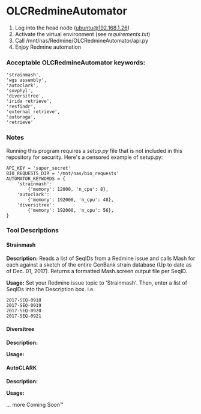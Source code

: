 # OLCRedmineAutomator

1. Log into the head node (ubuntu@192.168.1.26)
2. Activate the virtual environment (see *requirements.txt*)
2. Call /mnt/nas/Redmine/OLCRedmineAutomator/api.py
3. Enjoy Redmine automation

### Acceptable OLCRedmineAutomator keywords:
```
'strainmash',
'wgs assembly',
'autoclark',
'snvphyl',
'diversitree',
'irida retrieve',
'resfindr',
'external retrieve',
'autoroga',
'retrieve'
```

### Notes
Running this program requires a *setup.py* file that is not included in
this repository for security. Here's a censored example of setup.py:

```
API_KEY = 'super_secret'
BIO_REQUESTS_DIR = '/mnt/nas/bio_requests'
AUTOMATOR_KEYWORDS = {
    'strainmash':
        {'memory': 12000, 'n_cpu': 8},
    'autoclark':
        {'memory': 192000, 'n_cpu': 48},
    'diversitree':
        {'memory': 192000, 'n_cpu': 56},
}
```

### Tool Descriptions
#### Strainmash
**Description:** Reads a list of SeqIDs from a Redmine issue and calls Mash for each against a sketch of the entire GenBank strain database (Up to date as of Dec. 01, 2017). Returns a formatted Mash.screen output file per SeqID.

**Usage:** Set your Redmine issue topic to 'Strainmash'.
Then, enter a list of SeqIDs into the Description box. i.e.
```
2017-SEQ-0918
2017-SEQ-0919
2017-SEQ-0920
2017-SEQ-0921
```


#### Diversitree
**Description:**

**Usage:**


#### AutoCLARK
**Description:**

**Usage:**


... more Coming Soon™